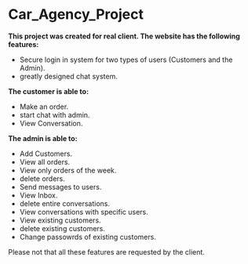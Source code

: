 # Car_Agency_Project

**This project was created for real client. The website has the following features:** 

* Secure login in system for two types of users (Customers and the Admin).
* greatly designed chat system.
  
**The customer is able to:**

 * Make an order.
 * start chat with admin. 
 * View Conversation.
  
 **The admin is able to:** 
 
 * Add Customers.
 * View all orders.
 * View only orders of the week.
 * delete orders.
 * Send messages to users.
 * View Inbox.
 * delete entire conversations.
 * View conversations with specific users.
 * View existing customers.
 * delete existing customers.
 * Change passowrds of existing customers.
    
Please not that all these features are requested by the client.
